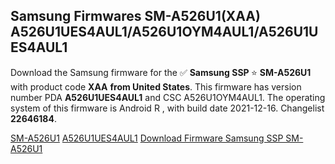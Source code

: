 <h2>Samsung Firmwares SM-A526U1(XAA) A526U1UES4AUL1/A526U1OYM4AUL1/A526U1UES4AUL1</h2>
Download the Samsung firmware for the ✅ <strong>Samsung SSP </strong> ⭐ <strong>SM-A526U1</strong> with product code <strong>XAA</strong> <strong> from United States</strong>. This firmware has version number PDA <strong>A526U1UES4AUL1</strong> and CSC A526U1OYM4AUL1. The operating system of this firmware is Android R , with build date 2021-12-16. Changelist <strong>22646184</strong>.


[SM-A526U1](https://samfirm.shop/samsung/model/SM-A526U1)
[A526U1UES4AUL1](https://samfirm.shop/samsung/pda/A526U1UES4AUL1)
[Download Firmware Samsung SSP SM-A526U1](https://samfirm.shop/samsung/firmware/482777)
